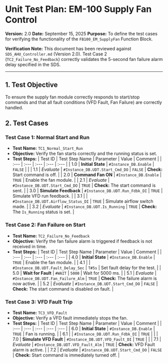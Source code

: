# Unit Test Plan: EM-100 Supply Fan Control

**Version:** 2.0
**Date:** September 15, 2025
**Purpose:** To define the test cases for verifying the functionality of the `FB100_EM_SupplyFan` Function Block.

**Verification Note:** This document has been reviewed against `SDS_AHU_Controller.md` (Version 2.0). Test Case 2 (`TC2_Failure_No_Feedback`) correctly validates the 5-second fan failure alarm delay specified in the SDS.

---

## 1. Test Objective

To ensure the supply fan module correctly responds to start/stop commands and that all fault conditions (VFD Fault, Fan Failure) are correctly handled.

## 2. Test Cases

### Test Case 1: Normal Start and Run

*   **Test Name:** `TC1_Normal_Start_Run`
*   **Objective:** Verify the fan starts correctly and the running status is set.
*   **Test Steps:**
| Test ID | Test Step Name | Parameter | Value | Comment |
| :--- | :--- | :--- | :--- | :--- |
| 1.0 | **Initial State** | `#Instance_DB.Enable` | `FALSE` | |
| 1.1 | *Evaluate* | `#Instance_DB.UDT.Start_Cmd_DO` | `FALSE` | **Check:** Start command is off. |
| 2.0 | **Command Fan ON** | `#Instance_DB.Enable` | `TRUE` | Enable the fan module. |
| 2.1 | *Evaluate* | `#Instance_DB.UDT.Start_Cmd_DO` | `TRUE` | **Check:** The start command is sent. |
| 3.0 | **Simulate Feedback** | `#Instance_DB.UDT.Run_Fdbk_DI` | `TRUE` | Simulate VFD run feedback. |
| 3.1 | | `#Instance_DB.UDT.Airflow_Status_DI` | `TRUE` | Simulate airflow switch made. |
| 3.2 | *Evaluate* | `#Instance_DB.UDT.Is_Running` | `TRUE` | **Check:** The `Is_Running` status is set. |

### Test Case 2: Fan Failure on Start

*   **Test Name:** `TC2_Failure_No_Feedback`
*   **Objective:** Verify the fan failure alarm is triggered if feedback is not received in time.
*   **Test Steps:**
| Test ID | Test Step Name | Parameter | Value | Comment |
| :--- | :--- | :--- | :--- | :--- |
| 4.0 | **Initial State** | `#Instance_DB.Enable` | `TRUE` | Enable the fan module. |
| 4.1 | | `#Instance_DB.UDT.Fault_Delay_Sec` | `T#5s` | Set fault delay for the test. |
| 5.0 | **Wait for Fault** | `#WAIT` | `5000` | Wait for 5000 ms. |
| 5.1 | *Evaluate* | `#Instance_DB.UDT.Fan_Failure_Alm` | `TRUE` | **Check:** The failure alarm is now active. |
| 5.2 | *Evaluate* | `#Instance_DB.UDT.Start_Cmd_DO` | `FALSE` | **Check:** The start command is disabled on fault. |

### Test Case 3: VFD Fault Trip

*   **Test Name:** `TC3_VFD_Fault`
*   **Objective:** Verify a VFD fault immediately stops the fan.
*   **Test Steps:**
| Test ID | Test Step Name | Parameter | Value | Comment |
| :--- | :--- | :--- | :--- | :--- |
| 6.0 | **Initial State** | `#Instance_DB.Enable` | `TRUE` | Fan is running. |
| 6.1 | | `#Instance_DB.UDT.Run_Fdbk_DI` | `TRUE` | |
| 7.0 | **Simulate VFD Fault** | `#Instance_DB.UDT.VFD_Fault_DI` | `TRUE` | |
| 7.1 | *Evaluate* | `#Instance_DB.UDT.VFD_Fault_Alm` | `TRUE` | **Check:** VFD Fault alarm is active. |
| 7.2 | *Evaluate* | `#Instance_DB.UDT.Start_Cmd_DO` | `FALSE` | **Check:** Start command is immediately turned off. |
